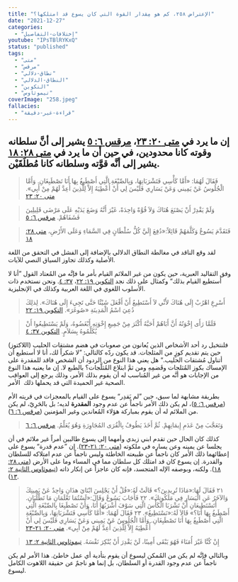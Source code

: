 ```yaml
---
title: "الإعتراض ٢٥٨، كم هو مِقدار القوة التي كان يسوع قد امتلكها؟"
date: "2021-12-27"
categories:
  - "إختلافات-التفاصيل"
youtube: "IPsTBlRYKxQ"
status: "published"
tags:
  - "متى"
  - "مرقس"
  - "نطاق-دلالي"
  - "النطاق-الدلالي"
  - "التكوين"
  - "تيموثاوس"
coverImage: "258.jpeg"
fallacies:
  - "قراءة-غير-دقيقة"
---
```


## **إن ما يرد في [متى ٢٠: ٢٣](https://my.bible.com/bible/101/MAT.20.23)، [مرقس ٦: ٥](https://my.bible.com/bible/101/MRK.6.5) يشير إلى أنَّ سلطانه وقوته كانا محدودين، في حين أن ما يرد في [متى ٢٨: ١٨](https://my.bible.com/bible/101/MAT.28.18) يشير إلى أنَّه قوَّته وسلطانه كانا مُطلَقَيْن.**

> فَقَالَ لَهُمَا: «أَمَّا كَأْسِي فَتَشْرَبَانِهَا، وَبِالصِّبْغَةِ الَّتِي أَصْطَبِغُ بِهَا أَنَا تَصْطَبِغَانِ. وَأَمَّا الْجُلُوسُ عَنْ يَمِيني وَعَنْ يَسَارِي فَلَيْسَ لِي أَنْ أُعْطِيَهُ إِلاَّ لِلَّذِينَ أُعِدَّ لَهُمْ مِنْ أَبِي». [متى ٢٠: ٢٣](https://my.bible.com/bible/101/MAT.20.23)

> وَلَمْ يَقْدِرْ أَنْ يَصْنَعَ هُنَاكَ وَلاَ قُوَّةً وَاحِدَةً، غَيْرَ أَنَّهُ وَضَعَ يَدَيْهِ عَلَى مَرْضَى قَلِيلِينَ فَشَفَاهُمْ. [مرقس ٦: ٥](https://my.bible.com/bible/101/MRK.6.5)

> فَتَقَدَّمَ يَسُوعُ وَكَلَّمَهُمْ قَائِلاً:«دُفِعَ إِلَيَّ كُلُّ سُلْطَانٍ فِي السَّمَاءِ وَعَلَى الأَرْضِ، [متى ٢٨: ١٨](https://my.bible.com/bible/101/MAT.28.18)

لقد وقع الناقد في مغالطة النطاق الدلالي بالإضافة إلى الفشل في التحقق من اللغة الأصلية وكذلك تجاوز السياق النصي للآيات.

وفق التقاليد العبرية، حين يكون من غير الملائم القيام بأمر ما فإنَّه من المُعتاد القول ”أنا لا أستطيع القيام بذلك“ وكمثال على ذلك نجد [التكوين ١٩: ٢٢](https://my.bible.com/bible/101/GEN.19.22)، [٣٧: ٤](https://my.bible.com/bible/101/GEN.37.4). ونحن نستخدم ذات الأسلوب اللغوي في اللغة العربية وكذلك في الإنجليزية.

> أَسْرِعِ اهْرُبْ إِلَى هُنَاكَ لأَنِّي لاَ أَسْتَطِيعُ أَنْ أَفْعَلَ شَيْئًا حَتَّى تَجِيءَ إِلَى هُنَاكَ». لِذلِكَ دُعِيَ اسْمُ الْمَدِينَةِ «صُوغَرَ». [التكوين ١٩: ٢٢](https://my.bible.com/bible/101/GEN.19.22)

> فَلَمَّا رَأَى إِخْوَتُهُ أَنَّ أَبَاهُمْ أَحَبَّهُ أَكْثَرَ مِنْ جَمِيعِ إِخْوَتِهِ أَبْغَضُوهُ، وَلَمْ يَسْتَطِيعُوا أَنْ يُكَلِّمُوهُ بِسَلاَمٍ. [التكوين ٣٧: ٤](https://my.bible.com/bible/101/GEN.37.4)

فلنتخيل رد أحد الأشخاص الذين يُعانون من صعوبات في هضم مشتقات الحليب (اللاكتوز) حين يتم تقديم كوزٍ من المثلجات. قد يكون ردّه كالتالي: ”لا شكراً لك، أنا لا أستطيع أن أتناول مُشتقات الحليب.“ هل يعني هذا النوع من الردود أن الشخص فاقد للمقدرة على الإمساك بكوز المُثلجات وقَضمِهِ ومن ثمَّ ابتلاع المُثلَّجات؟ بالطبع لا. إن ما يعنيه هذا النوع من الإجابات هو أنَّه من غير المُناسب له أن يقوم بذلك الأمر، وذلك يرجع إلى العواقب الصحية غير الحميدة التي قد يحملها ذلك  الأمر.

بطريقة مشابهة لما سبق، حين ”لم يَقدِر“ يسوع على القيام بالمعجزات في قريته الأم ([مرقس ٦: ٥](https://my.bible.com/bible/101/MRK.6.5))، لم يكن ذلك الأمر ناجماً عن عدم وجود **المقدرة** لديه؛ بل بالحَرِيّ، لم يكن من الملائم له أن يقوم بمباركة هؤلاء المُعاندين وغير المؤمنين ([مرقس ٦: ٦](https://my.bible.com/bible/101/MRK.6.6)).

> وَتَعَجَّبَ مِنْ عَدَمِ إِيمَانِهِمْ. ثُمَّ أَخَذَ يَطُوفُ بِالْقُرَى المُجَاوِرَةِ وَهُوَ يُعَلِّمُ. [مرقس ٦: ٦](https://my.bible.com/bible/101/MRK.6.6)

كذلك كان الحال حين تقدم ابني زبدي وأمهما إلى يسوع طالبين أمراً غير ملائم في أن يجلسا عن يمينه وعن يساره في ملكوته ([متى ٢٠: ٢١-٢٣](https://my.bible.com/bible/101/MAT.20.21-23)). إن ”عدم قدرة“ يسوع على إعطائهما ذلك الأمر كان ناجماً عن طبيعته الخاطئة وليس ناجماً عن عدم امتلاكه للسلطان والقدرة. إن يسوع كان قد امتلك كل سلطان مما في المساء وما على الأرض ([متى ٢٨: ١٨](https://my.bible.com/bible/101/MAT.28.18)). ولكنه، وبوصفه الإله المتجسد، فإنه كان عاجزاً عن إنكار ذاته ([تيموثاوس الثانية ٢: ١٣](https://my.bible.com/bible/101/2TI.2.13)).

> ٢١ فَقَالَ لَهَا:«مَاذَا تُرِيدِينَ؟» قَالَتْ لَهُ:«قُلْ أَنْ يَجْلِسَ ابْنَايَ هذَانِ وَاحِدٌ عَنْ يَمِينِكَ وَالآخَرُ عَنِ الْيَسَارِ فِي مَلَكُوتِكَ». ٢٢ فَأَجَابَ يَسُوعُ وَقَالَ:«لَسْتُمَا تَعْلَمَانِ مَا تَطْلُبَانِ. أَتَسْتَطِيعَانِ أَنْ تَشْرَبَا الْكَأْسَ الَّتِي سَوْفَ أَشْرَبُهَا أَنَا، وَأَنْ تَصْطَبِغَا بِالصِّبْغَةِ الَّتِي أَصْطَبغُ بِهَا أَنَا؟» قَالاَ لَهُ:«نَسْتَطِيعُ». ٢٣ فَقَالَ لَهُمَا: «أَمَّا كَأْسِي فَتَشْرَبَانِهَا، وَبِالصِّبْغَةِ الَّتِي أَصْطَبِغُ بِهَا أَنَا تَصْطَبِغَانِ. وَأَمَّا الْجُلُوسُ عَنْ يَمِيني وَعَنْ يَسَارِي فَلَيْسَ لِي أَنْ أُعْطِيَهُ إِلاَّ لِلَّذِينَ أُعِدَّ لَهُمْ مِنْ أَبِي». [متى ٢٠: ٢١-٢٣](https://my.bible.com/bible/101/MAT.20.21-23)

> إِنْ كُنَّا غَيْرَ أُمَنَاءَ فَهُوَ يَبْقَى أَمِينًا، لَنْ يَقْدِرَ أَنْ يُنْكِرَ نَفْسَهُ. [تيموثاوس الثانية ٢: ١٣](https://my.bible.com/bible/101/2TI.2.13)

وبالتالي فإنَّه لم يكن من المُمكن ليسوع أن يقوم بتأدية أي عمل خاطئ. هذا الأمر لم يكن ناجماً عن عدم وجود القدرة أو السلطان، بل إنما هو ناجمٌ عن حقيقة اللاهوت الكامل ليسوع.
